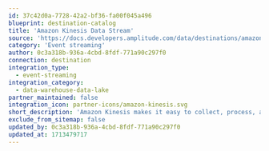 ```yaml
---
id: 37c42d0a-7728-42a2-bf36-fa00f045a496
blueprint: destination-catalog
title: 'Amazon Kinesis Data Stream'
source: 'https://docs.developers.amplitude.com/data/destinations/amazon-kinesis-data-stream'
category: 'Event streaming'
author: 0c3a318b-936a-4cbd-8fdf-771a90c297f0
connection: destination
integration_type:
  - event-streaming
integration_category:
  - data-warehouse-data-lake
partner_maintained: false
integration_icon: partner-icons/amazon-kinesis.svg
short_description: 'Amazon Kinesis makes it easy to collect, process, and analyze real-time, streaming data so you can get timely insights and react quickly to new information.'
exclude_from_sitemap: false
updated_by: 0c3a318b-936a-4cbd-8fdf-771a90c297f0
updated_at: 1713479717
---
```

